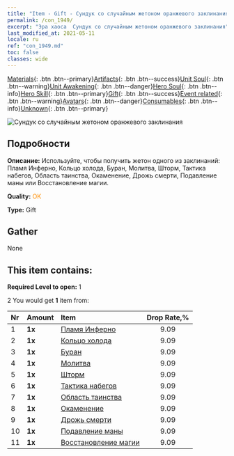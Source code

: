 ```yaml
---
title: "Item - Gift - Сундук со случайным жетоном оранжевого заклинания"
permalink: /con_1949/
excerpt: "Эра хаоса  Сундук со случайным жетоном оранжевого заклинания"
last_modified_at: 2021-05-11
locale: ru
ref: "con_1949.md"
toc: false
classes: wide
---
```

 [Materials](/ItemsRU/){: .btn .btn--primary}[Artifacts](/ItemsRU/Artifacts/){: .btn .btn--success}[Unit Soul](/ItemsRU/UnitSoul/){: .btn .btn--warning}[Unit Awakening](/ItemsRU/UnitAwakening/){: .btn .btn--danger}[Hero Soul](/ItemsRU/HeroSoul/){: .btn .btn--info}[Hero Skill](/ItemsRU/HeroSkill/){: .btn .btn--primary}[Gift](/ItemsRU/Gift/){: .btn .btn--success}[Event related](/ItemsRU/Events/){: .btn .btn--warning}[Avatars](/ItemsRU/Avatars/){: .btn .btn--danger}[Consumables](/ItemsRU/Consumables/){: .btn .btn--info}[Unknown](/ItemsRU/Unknown/){: .btn .btn--primary}

 ![Сундук со случайным жетоном оранжевого заклинания](/images/t/i_7012.png)

## Подробности
 **Описание:** Используйте, чтобы получить жетон одного из заклинаний: Пламя Инферно, Кольцо холода, Буран, Молитва, Шторм, Тактика набегов, Область таинства, Окаменение, Дрожь смерти, Подавление маны или Восстановление магии.

 **Quality:** <span style="color: #FF8C00">OK</span>

 **Type:** Gift

## Gather

  None

## This item contains:

 **Required Level to open:** 1

 2 You would get **1** item  from:

  | Nr | Amount |     Item    | Drop Rate,% |
  |:---|:-------|:------------|:---------:|
  | 1 |  **1x** | [Пламя Инферно](/ItemsRU/her_406/) | 9.09 | 
  | 2 |  **1x** | [Кольцо холода](/ItemsRU/her_421/) | 9.09 | 
  | 3 |  **1x** | [Буран](/ItemsRU/her_423/) | 9.09 | 
  | 4 |  **1x** | [Молитва](/ItemsRU/her_432/) | 9.09 | 
  | 5 |  **1x** | [Шторм](/ItemsRU/her_445/) | 9.09 | 
  | 6 |  **1x** | [Тактика набегов](/ItemsRU/her_450/) | 9.09 | 
  | 7 |  **1x** | [Область таинства](/ItemsRU/her_470/) | 9.09 | 
  | 8 |  **1x** | [Окаменение](/ItemsRU/her_471/) | 9.09 | 
  | 9 |  **1x** | [Дрожь смерти](/ItemsRU/her_456/) | 9.09 | 
  | 10 |  **1x** | [Подавление маны](/ItemsRU/her_480/) | 9.09 | 
  | 11 |  **1x** | [Восстановление магии](/ItemsRU/her_482/) | 9.09 | 
